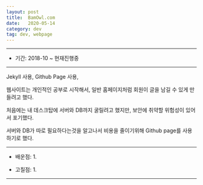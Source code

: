 ```yaml
---
layout: post
title:  BamOwl.com
date:   2020-05-14
category: dev
tag: dev, webpage
---
```


---

- 기간: 2018-10 ~ 현재진행중

---

Jekyll 사용, Github Page 사용, 


웹사이트는 개인적인 공부로 시작해서, 일반 홈페이지처럼 회원이 글을 남길 수 있게 만들려고 했다.


처음에는 내 데스크탑에 서버와 DB까지 굴릴려고 했지만, 보안에 취약할 위험성이 있어서 포기했다.




서버와 DB가 따로 필요하다는것을 알고나서
비용을 줄이기위해 Github page를 사용하기로 했다.

---

- 배운점:
    1. 

- 고칠점:
    1. 

---